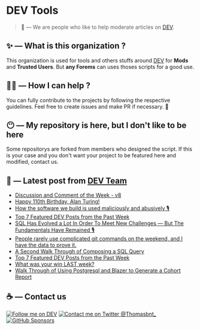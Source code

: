 # DEV Tools

> 🔧 — We are people who like to help moderate articles on [DEV](https://dev.to).

## ✨ — What is this organization ?

This organization is used for tools and others stuffs around [DEV](https://dev.to) for **Mods** and **Trusted Users**. But __any Forems__ can uses thoses scripts for a good use.


## 💪🏼 — How I can help ?

You can fully contribute to the projects by following the respective guidelines. Feel free to create issues and make PR if necessary. 🎉

## 😶 — My repository is here, but I don't like to be here

Some repositorys are forked from members who designed the script. If this is your case and you don't want your project to be featured here and modified, contact us.

## 📝 — Latest post from [DEV Team](https://dev.to/devteam)

<!-- BLOG-POST-LIST:START -->
- [Discussion and Comment of the Week - v8](https://dev.to/devteam/discussion-and-comment-of-the-week-v8-h24)
- [Happy 110th Birthday, Alan Turing!](https://dev.to/devteam/happy-110th-birthday-alan-turing-3m6o)
- [How the software we build is used maliciously and abusively 🎙](https://dev.to/devteam/how-the-software-we-build-is-used-maliciously-and-abusively-gpd)
- [Top 7 Featured DEV Posts from the Past Week](https://dev.to/devteam/top-7-featured-dev-posts-from-the-past-week-1pc1)
- [SQL Has Evolved a Lot In Order To Meet New Challenges — But The Fundamentals Have Remained 🎙](https://dev.to/devteam/sql-has-evolved-a-lot-in-order-to-meet-new-challenges-but-the-fundamentals-have-remained-48o1)
- [People rarely use complicated git commands on the weekend, and I have the data to prove it.](https://dev.to/devteam/people-rarely-use-complicated-git-commands-on-the-weekend-and-i-have-the-data-to-prove-it-3ae2)
- [A Second Walk Through of Composing a SQL Query](https://dev.to/devteam/a-second-walk-through-of-composing-a-sql-query-561b)
- [Top 7 Featured DEV Posts from the Past Week](https://dev.to/devteam/top-7-featured-dev-posts-from-the-past-week-4ghj)
- [What was your win LAST week?](https://dev.to/devteam/what-was-your-win-last-week-57fb)
- [Walk Through of Using Postgresql and Blazer to Generate a Cohort Report](https://dev.to/devteam/walk-through-of-using-postgresql-and-blazer-to-generate-a-cohort-report-3b44)
<!-- BLOG-POST-LIST:END -->


## ☕ — Contact us

[![Follow me on DEV](https://img.shields.io/badge/dev.to-%2308090A.svg?&style=for-the-badge&logo=dev.to&logoColor=white&alt=devto)](https://dev.to/thomasbnt)
[![Contact me on Twitter @Thomasbnt_](https://img.shields.io/badge/Contact%20me%20on%20Twitter-%231DA1F2.svg?&style=for-the-badge&logo=twitter&logoColor=white&alt=twitter)](https://twitter.com/messages/1142357270-1142357270?text=Hello,%20I%20contact%20you%20from%20devtotools%20&recipient_id=1142357270) [![GitHub Sponsors](https://img.shields.io/badge/Sponsor%20me-%23EA54AE.svg?&style=for-the-badge&logo=github-sponsors&logoColor=white)](https://github.com/sponsors/thomasbnt)


